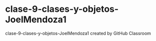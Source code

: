 # clase-9-clases-y-objetos-JoelMendoza1
clase-9-clases-y-objetos-JoelMendoza1 created by GitHub Classroom
